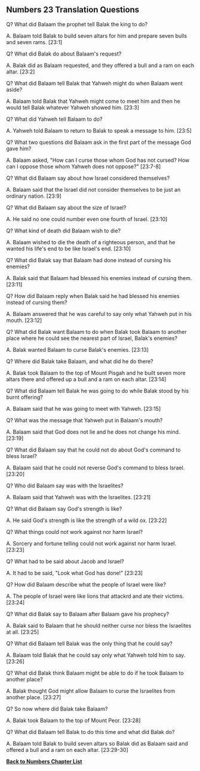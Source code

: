 ## Numbers 23 Translation Questions ##

Q? What did Balaam the prophet tell Balak the king to do?

A. Balaam told Balak to build seven altars for him and prepare seven bulls and seven rams. [23:1]

Q? What did Balak do about Balaam's request?

A. Balak did as Balaam requested, and they offered a bull and a ram on each altar. [23:2]

Q? What did Balaam tell Balak that Yahweh might do when Balaam went aside?

A. Balaam told Balak that Yahweh might come to meet him and then he would tell Balak whatever Yahweh showed him. [23:3]

Q? What did Yahweh tell Balaam to do?

A. Yahweh told Balaam to return to Balak to speak a message to him. [23:5]

Q? What two questions did Balaam ask in the first part of the message God gave him?

A. Balaam asked, "How can I curse those whom God has not cursed? How can I oppose those whom Yahweh does not oppose?" [23:7-8]

Q? What did Balaam say about how Israel considered themselves?

A. Balaam said that the Israel did not consider themselves to be just an ordinary nation. [23:9]

Q? What did Balaam say about the size of Israel?

A. He said no one could number even one fourth of Israel. [23:10]

Q? What kind of death did Balaam wish to die?

A. Balaam wished to die the death of a righteous person, and that he wanted his life's end to be like Israel's end. [23:10]

Q? What did Balak say that Balaam had done instead of cursing his enemies?

A. Balak said that Balaam had blessed his enemies instead of cursing them. [23:11]

Q? How did Balaam reply when Balak said he had blessed his enemies instead of cursing them?

A. Balaam answered that he was careful to say only what Yahweh put in his mouth. [23:12]

Q? What did Balak want Balaam to do when Balak took Balaam to another place where he could see the nearest part of Israel, Balak's enemies?

A. Balak wanted Balaam to curse Balak's enemies. [23:13]

Q? Where did Balak take Balaam, and what did he do there?

A. Balak took Balaam to the top of Mount Pisgah and he built seven more altars there and offered up a bull and a ram on each altar. [23:14]

Q? What did Balaam tell Balak he was going to do while Balak stood by his burnt offering?

A. Balaam said that he was going to meet with Yahweh. [23:15]

Q? What was the message that Yahweh put in Balaam's mouth?

A. Balaam said that God does not lie and he does not change his mind. [23:19]

Q? What did Balaam say that he could not do about God's command to bless Israel?

A. Balaam said that he could not reverse God's command to bless Israel. [23:20]

Q? Who did Balaam say was with the Israelites?

A. Balaam said that Yahweh was with the Israelites. [23:21]

Q? What did Balaam say God's strength is like?

A. He said God's strength is like the strength of a wild ox. [23:22]

Q? What things could not work against nor harm Israel?

A. Sorcery and fortune telling could not work against nor harm Israel. [23:23]

Q? What had to be said about Jacob and Israel?

A. It had to be said, "Look what God has done!" [23:23]

Q? How did Balaam describe what the people of Israel were like?

A. The people of Israel were like lions that attackrd and ate their victims. [23:24]

Q? What did Balak say to Balaam after Balaam gave his prophecy?

A. Balak said to Balaam that he should neither curse nor bless the Israelites at all. [23:25]

Q? What did Balaam tell Balak was the only thing that he could say?

A. Balaam told Balak that he could say only what Yahweh told him to say. [23:26]

Q? What did Balak think Balaam might be able to do if he took Balaam to another place?

A. Balak thought God might allow Balaam to curse the Israelites from another place. [23:27]

Q? So now where did Balak take Balaam?

A. Balak took Balaam to the top of Mount Peor. [23:28]

Q? What did Balaam tell Balak to do this time and what did Balak do?

A. Balaam told Balak to build seven altars so Balak did as Balaam said and offered a bull and a ram on each altar. [23:29-30]

__[Back to Numbers Chapter List](./)__

